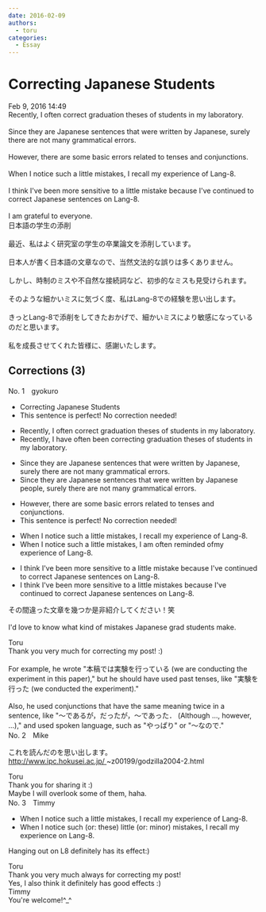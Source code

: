 ```yaml
---
date: 2016-02-09
authors:
  - toru
categories:
  - Essay
---
```


<h1 id="subject_show">Correcting Japanese Students</h1>
<div class="date">Feb 9, 2016 14:49</div>
<div id="post"><div id="body_show_ori">
Recently, I often correct graduation theses of students in my laboratory.<br/><br/>Since they are Japanese sentences that were written by Japanese, surely there are not many grammatical errors.<br/><br/>However, there are some basic errors related to tenses and conjunctions.<br/><br/>When I notice such a little mistakes, I recall my experience of Lang-8.<br/><br/>I think I've been more sensitive to a little mistake because I've continued to correct Japanese sentences on Lang-8.<br/><br/>I am grateful to everyone.
</div></div>

<!-- more -->

<div id="post_ja"><div id="body_show_mo">
日本語の学生の添削<br/><br/>最近、私はよく研究室の学生の卒業論文を添削しています。<br/><br/>日本人が書く日本語の文章なので、当然文法的な誤りは多くありません。<br/><br/>しかし、時制のミスや不自然な接続詞など、初歩的なミスも見受けられます。<br/><br/>そのような細かいミスに気づく度、私はLang-8での経験を思い出します。<br/><br/>きっとLang-8で添削をしてきたおかげで、細かいミスにより敏感になっているのだと思います。<br/><br/>私を成長させてくれた皆様に、感謝いたします。
</div></div>

## Corrections (3)
<div id="block"><div class="first_name"> No. 1　<span class="just_name">gyokuro</span></div><div id="block2">
<ul class="correction_field">
<li class="incorrect">Correcting Japanese Students</li>
<li class="corrected perfect">This sentence is perfect! No correction needed!</li>
</ul>
<ul class="correction_field">
<li class="incorrect">Recently, I often correct graduation theses of students in my laboratory.</li>
<li class="corrected correct">
Recently, I have often been correcting graduation theses of students in my laboratory.
</li>
</ul>
<ul class="correction_field">
<li class="incorrect">Since they are Japanese sentences that were written by Japanese, surely there are not many grammatical errors.</li>
<li class="corrected correct">
Since they are Japanese sentences that were written by Japanese people, <span class="sline">surely </span>there are not many grammatical errors.
</li>
</ul>
<ul class="correction_field">
<li class="incorrect">However, there are some basic errors related to tenses and conjunctions.</li>
<li class="corrected perfect">This sentence is perfect! No correction needed!</li>
</ul>
<ul class="correction_field">
<li class="incorrect">When I notice such a little mistakes, I recall my experience of Lang-8.</li>
<li class="corrected correct">
When I notice such <span class="sline">a </span>little mistakes, I <span class="f_blue">am often reminded of</span><span class="sline">my experience of</span> Lang-8.
</li>
</ul>
<ul class="correction_field">
<li class="incorrect">I think I've been more sensitive to a little mistake because I've continued to correct Japanese sentences on Lang-8.</li>
<li class="corrected correct">
I think I've been more sensitive to <span class="sline">a</span> little mistake<span class="f_blue">s</span> because I've continued to correct Japanese sentences on Lang-8.
</li>
</ul>
<p class="comment_small">
 その間違った文章を幾つか是非紹介してください！笑
 <br/>
 <br/>
 I'd love to know what kind of mistakes Japanese grad students make.
</p>

</div><div class="name"><span class="just_name">Toru</span><br>
Thank you very much for correcting my post! :)<br/><br/>For example, he wrote "本稿では実験を行っている (we are conducting the experiment in this paper)," but he should have used past tenses, like "実験を行った (we conducted the experiment)."<br/><br/>Also, he used conjunctions that have the same meaning twice in a sentence, like "～であるが，だったが，～であった． (Although ..., however, ...)," and used spoken language, such as "やっぱり" or "～なので."
</div>
</div>
<div id="block"><div class="first_name"> No. 2　<span class="just_name">Mike</span></div><div id="block2">
<p class="comment_small">
 これを読んだのを思い出します。
 <br/>
 <a href="http://www.ipc.hokusei.ac.jp/" target="_blank">
  http://www.ipc.hokusei.ac.jp/
 </a>
 ~z00199/godzilla2004-2.html
</p>

</div><div class="name"><span class="just_name">Toru</span><br>
Thank you for sharing it :)<br/>Maybe I will overlook some of them, haha.
</div>
</div>
<div id="block"><div class="first_name"> No. 3　<span class="just_name">Timmy</span></div><div id="block2">
<ul class="correction_field">
<li class="incorrect">When I notice such a little mistakes, I recall my experience of Lang-8.</li>
<li class="corrected correct">
When I notice such (or: <span class="f_blue">these</span>) little (or: <span class="f_blue">minor</span>)<span class="f_blue"> </span>mistakes, I recall my experience o<span class="f_blue">n</span> Lang-8.
</li>
</ul>
<p class="comment_small">
 Hanging out on L8 definitely has its effect:)
</p>

</div><div class="name"><span class="just_name">Toru</span><br>
Thank you very much always for correcting my post!<br/>Yes, I also think it definitely has good effects :)
</div>
<div class="name"><span class="just_name">Timmy</span><br>
You're welcome!^_^
</div>
</div>
